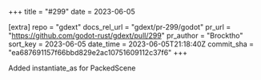 +++
title = "#299"
date = 2023-06-05

[extra]
repo = "gdext"
docs_rel_url = "gdext/pr-299/godot"
pr_url = "https://github.com/godot-rust/gdext/pull/299"
pr_author = "Brocktho"
sort_key = 2023-06-05
date_time = 2023-06-05T21:18:40Z
commit_sha = "ea687691157f66bbd829e2ac10751609112c37f6"
+++

Added instantiate_as for PackedScene
